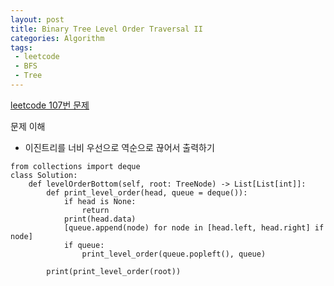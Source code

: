 ```yaml
---
layout: post
title: Binary Tree Level Order Traversal II
categories: Algorithm
tags: 
 - leetcode
 - BFS
 - Tree
---
```


[leetcode 107번 문제](https://leetcode.com/problems/binary-tree-level-order-traversal-ii/)

문제 이해 
* 이진트리를 너비 우선으로 역순으로 끊어서 출력하기 

```
from collections import deque
class Solution:
    def levelOrderBottom(self, root: TreeNode) -> List[List[int]]:
        def print_level_order(head, queue = deque()):
            if head is None:
                return
            print(head.data)
            [queue.append(node) for node in [head.left, head.right] if node]
            if queue:
                print_level_order(queue.popleft(), queue)
                
        print(print_level_order(root))
```

